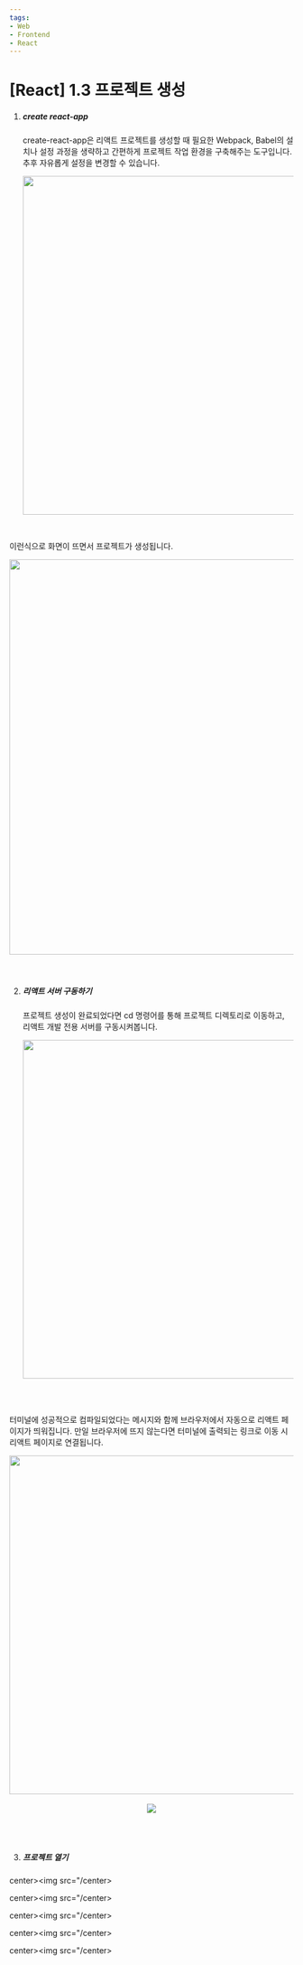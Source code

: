 ```yaml
---
tags:
- Web
- Frontend
- React
---
```






# [React] 1.3 프로젝트 생성



1. ##### create react-app

   create-react-app은 리액트 프로젝트를 생성할 때 필요한 Webpack, Babel의 설치나 설정 과정을 생략하고 간편하게 프로젝트 작업 환경을 구축해주는 도구입니다. 추후 자유롭게 설정을 변경할 수 있습니다.

   <center><img src="https://user-images.githubusercontent.com/33229855/72392433-7318e700-3773-11ea-90d1-f7c902d431e0.png" width="600px"/></center>

<br/>

  이런식으로 화면이 뜨면서 프로젝트가 생성됩니다. 

<center><img src="https://user-images.githubusercontent.com/33229855/72392530-b2473800-3773-11ea-9f9f-34c8bef13dc7.png" width="700px"/></center>

<br/>

<br/>

2. ##### 리액트 서버 구동하기

    프로젝트 생성이 완료되었다면 cd 명령어를 통해 프로젝트 디렉토리로 이동하고, 리액트 개발 전용 서버를 구동시켜봅니다.

   <center><img src="https://user-images.githubusercontent.com/33229855/72392755-2a156280-3774-11ea-9351-f72a17cd0ee6.png" width="600px"/></center>

<br/>

<br/>

 터미널에 성공적으로 컴파일되었다는 메시지와 함께 브라우저에서 자동으로 리액트 페이지가 띄워집니다. 만일 브라우저에 뜨지 않는다면 터미널에 출력되는 링크로 이동 시 리액트 페이지로 연결됩니다.

<center><img src="https://user-images.githubusercontent.com/33229855/72392963-c17ab580-3774-11ea-8526-cdf69fd02094.png" width="600px"/></center><br/>

<center><img src="https://user-images.githubusercontent.com/33229855/72392904-92644400-3774-11ea-9cf7-83af000e95c7.png"/></center>

<br/><br/>

3. ##### 프로젝트 열기

   

center><img src="/center>

center><img src="/center>

center><img src="/center>

center><img src="/center>

center><img src="/center>

